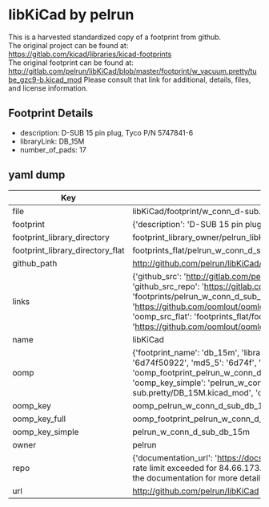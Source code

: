 # libKiCad by pelrun  
This is a harvested standardized copy of a footprint from github.  
The original project can be found at:  
https://gitlab.com/kicad/libraries/kicad-footprints  
The original footprint can be found at:
http://gitlab.com/pelrun/libKiCad/blob/master/footprint/w_vacuum.pretty/tube_gzc9-b.kicad_mod
Please consult that link for additional, details, files, and license information.  
## Footprint Details
* description: D-SUB 15 pin plug, Tyco P/N 5747841-6  
* libraryLink: DB_15M  
* number_of_pads: 17  
## yaml dump  
| Key | Value |  
| --- | --- |  
| file | libKiCad/footprint/w_conn_d-sub.pretty/DB_15M.kicad_mod |  
| footprint | {'description': 'D-SUB 15 pin plug, Tyco P/N 5747841-6', 'libraryLink': 'DB_15M', 'number_of_pads': 17} |  
| footprint_library_directory | footprint_library_owner/pelrun_libKiCad |  
| footprint_library_directory_flat | footprints_flat/pelrun_w_conn_d_sub_db_15m/working |  
| github_path | http://github.com/pelrun/libKiCad/blob/master/footprint/w_conn_d-sub.pretty/DB_15M.kicad_mod |  
| links | {'github_src': 'http://gitlab.com/pelrun/libKiCad/blob/master/footprint/w_vacuum.pretty/tube_gzc9-b.kicad_mod', 'github_src_repo': 'https://gitlab.com/kicad/libraries/kicad-footprints', 'oomp_bot': 'footprints/pelrun_w_conn_d_sub_db_15m/working', 'oomp_bot_github': 'https://github.com/oomlout/oomlout_oomp_footprint_bot/tree/main/footprints/pelrun_w_conn_d_sub_db_15m/working', 'oomp_src_flat': 'footprints_flat/footprints_flat/pelrun_w_conn_d_sub_db_15m/working', 'oomp_src_flat_github': 'https://github.com/oomlout/oomlout_oomp_footprint_src/tree/main/footprints_flat/pelrun_w_conn_d_sub_db_15m/working'} |  
| name | libKiCad |  
| oomp | {'footprint_name': 'db_15m', 'library_name': 'w_conn_d_sub', 'md5': '6d74f50922556a4e48bb2e54ef0c266d', 'md5_10': '6d74f50922', 'md5_5': '6d74f', 'md5_6': '6d74f5', 'oomp_key': 'oomp_pelrun_w_conn_d_sub_db_15m', 'oomp_key_extra': 'oomp_footprint_pelrun_w_conn_d_sub_db_15m', 'oomp_key_full': 'oomp_footprint_pelrun_w_conn_d_sub_db_15m_6d74f5', 'oomp_key_simple': 'pelrun_w_conn_d_sub_db_15m', 'original_filename': 'libKiCad/footprint/w_conn_d-sub.pretty/DB_15M.kicad_mod', 'owner_name': 'pelrun'} |  
| oomp_key | oomp_pelrun_w_conn_d_sub_db_15m |  
| oomp_key_full | oomp_footprint_pelrun_w_conn_d_sub_db_15m |  
| oomp_key_simple | pelrun_w_conn_d_sub_db_15m |  
| owner | pelrun |  
| repo | {'documentation_url': 'https://docs.github.com/rest/overview/resources-in-the-rest-api#rate-limiting', 'message': "API rate limit exceeded for 84.66.173.59. (But here's the good news: Authenticated requests get a higher rate limit. Check out the documentation for more details.)"} |  
| url | http://github.com/pelrun/libKiCad |  

